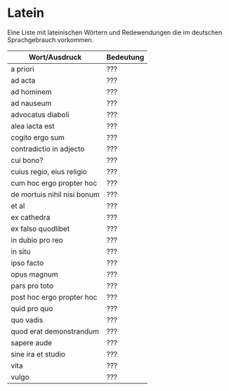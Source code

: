 # Latein

Eine Liste mit lateinischen Wörtern und Redewendungen die im deutschen
Sprachgebrauch vorkommen.

| Wort/Ausdruck               | Bedeutung |
| --------------------------- | --------- |
| a priori                    | ???       |
| ad acta                     | ???       |
| ad hominem                  | ???       |
| ad nauseum                  | ???       |
| advocatus diaboli           | ???       |
| alea iacta est              | ???       |
| cogito ergo sum             | ???       |
| contradictio in adjecto     | ???       |
| cui bono?                   | ???       |
| cuius regio, eius religio   | ???       |
| cum hoc ergo propter hoc    | ???       |
| de mortuis nihil nisi bonum | ???       |
| et al                       | ???       |
| ex cathedra                 | ???       |
| ex falso quodlibet          | ???       |
| in dubio pro reo            | ???       |
| in situ                     | ???       |
| ip­so fac­to                | ???       |
| opus magnum                 | ???       |
| pars pro toto               | ???       |
| post hoc ergo propter hoc   | ???       |
| quid pro quo                | ???       |
| quo vadis                   | ???       |
| quod erat demonstrandum     | ???       |
| sapere aude                 | ???       |
| sine ira et studio          | ???       |
| vita                        | ???       |
| vulgo                       | ???       |
